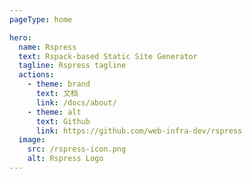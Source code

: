 ```yaml
---
pageType: home

hero:
  name: Rspress 
  text: Rspack-based Static Site Generator
  tagline: Rspress tagline
  actions:
    - theme: brand
      text: 文档
      link: /docs/about/
    - theme: alt
      text: Github
      link: https://github.com/web-infra-dev/rspress
  image:
    src: /rspress-icon.png
    alt: Rspress Logo
---
```

